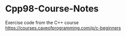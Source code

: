 # Cpp98-Course-Notes
Exercise code from the C++ course https://courses.caveofprogramming.com/p/c-beginners
